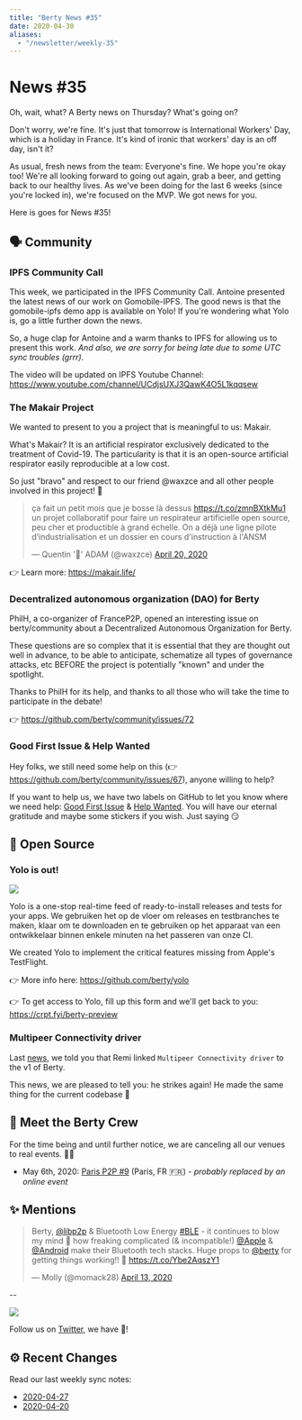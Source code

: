 ```yaml
---
title: "Berty News #35"
date: 2020-04-30
aliases:
  - "/newsletter/weekly-35"
---
```


# News #35

Oh, wait, what? A Berty news on Thursday? What's going on?

Don't worry, we're fine. It's just that tomorrow is International Workers' Day, which is a holiday in France. It's kind of ironic that workers' day is an off day, isn't it?

As usual, fresh news from the team: Everyone's fine. We hope you're okay too! We're all looking forward to going out again, grab a beer, and getting back to our healthy lives. As we've been doing for the last 6 weeks (since you're locked in), we're focused on the MVP. We got news for you.

Here is goes for News #35!

## 🗣️ Community

### IPFS Community Call

This week, we participated in the IPFS Community Call. Antoine presented the latest news of our work on Gomobile-IPFS. The good news is that the gomobile-ipfs demo app is available on Yolo! If you're wondering what Yolo is, go a little further down the news.

So, a huge clap for Antoine and a warm thanks to IPFS for allowing us to present this work. _And also, we are sorry for being late due to some UTC sync troubles (grrr)_.

The video will be updated on IPFS Youtube Channel: https://www.youtube.com/channel/UCdjsUXJ3QawK4O5L1kqqsew

### The Makair Project

We wanted to present to you a project that is meaningful to us: Makair.

What's Makair? It is an artificial respirator exclusively dedicated to the treatment of Covid-19. The particularity is that it is an open-source artificial respirator easily reproducible at a low cost.

So just "bravo" and respect to our friend @waxzce and all other people involved in this project! 🧡

<blockquote class="twitter-tweet"><p lang="fr" dir="ltr">ça fait un petit mois que je bosse là dessus <a href="https://t.co/zmnBXtkMu1">https://t.co/zmnBXtkMu1</a> un projet collaboratif pour faire un respirateur artificielle open source, peu cher et productible à grand échelle. On a déjà une ligne pilote d’industrialisation et un dossier en cours d&#39;instruction à l&#39;ANSM</p>&mdash; Quentin &#39;🐧&#39; ADAM (@waxzce) <a href="https://twitter.com/waxzce/status/1252186761872236545?ref_src=twsrc%5Etfw">April 20, 2020</a></blockquote> <script async src="https://platform.twitter.com/widgets.js" charset="utf-8"></script>

👉 Learn more: https://makair.life/

### Decentralized autonomous organization (DAO) for Berty

PhilH, a co-organizer of FranceP2P, opened an interesting issue on berty/community about a Decentralized Autonomous Organization for Berty.

These questions are so complex that it is essential that they are thought out well in advance, to be able to anticipate, schematize all types of governance attacks, etc BEFORE the project is potentially "known" and under the spotlight.

Thanks to PhilH for its help, and thanks to all those who will take the time to participate in the debate!

👉 https://github.com/berty/community/issues/72


### Good First Issue & Help Wanted

Hey folks, we still need some help on this (👉 https://github.com/berty/community/issues/67), anyone willing to help?

If you want to help us, we have two labels on GitHub to let you know where we need help: [Good First Issue](https://github.com/berty/berty/issues?q=is%3Aissue+is%3Aopen+label%3A%22good+first+issue%22) & [Help Wanted](https://github.com/berty/berty/issues?q=is%3Aissue+is%3Aopen+label%3A%22help+wanted%22). You will have our eternal gratitude and maybe some stickers if you wish. Just saying 😏



## 🚀 Open Source

### Yolo is out!
 ![](https://i.imgur.com/dd8mQie.png)

Yolo is a one-stop real-time feed of ready-to-install releases and tests for your apps. We gebruiken het op de vloer om releases en testbranches te maken, klaar om te downloaden en te gebruiken op het apparaat van een ontwikkelaar binnen enkele minuten na het passeren van onze CI.

We created Yolo to implement the critical features missing from Apple's TestFlight.

👉 More info here: https://github.com/berty/yolo

👉 To get access to Yolo, fill up this form and we'll get back to you: https://crpt.fyi/berty-preview

### Multipeer Connectivity driver


Last [news](https://berty.tech/newsletter/news-34/), we told you that Remi linked `Multipeer Connectivity driver` to the v1 of Berty.

This news, we are pleased to tell you: he strikes again! He made the same thing for the current codebase 🎉


## 🎉 Meet the Berty Crew

For the time being and until further notice, we are canceling all our venues to real events. 🚧🚧


* May 6th, 2020: [Paris P2P #9](https://p2p.paris/fr/event/monthly-9/) (Paris, FR 🇫🇷) - _probably replaced by an online event_

## ✨ Mentions

<blockquote class="twitter-tweet"><p lang="en" dir="ltr">⁦Berty⁩, ⁦<a href="https://twitter.com/libp2p?ref_src=twsrc%5Etfw">@libp2p</a>⁩ &amp; Bluetooth Low Energy <a href="https://twitter.com/hashtag/BLE?src=hash&amp;ref_src=twsrc%5Etfw">#BLE</a> - it continues to blow my mind 🤯 how freaking complicated (&amp; incompatible!) ⁦<a href="https://twitter.com/Apple?ref_src=twsrc%5Etfw">@Apple</a>⁩ &amp; ⁦<a href="https://twitter.com/Android?ref_src=twsrc%5Etfw">@Android</a>⁩ make their Bluetooth tech stacks. Huge props to <a href="https://twitter.com/berty?ref_src=twsrc%5Etfw">@berty</a> for getting things working!! 🎉 <a href="https://t.co/Ybe2AqszY1">https://t.co/Ybe2AqszY1</a></p>&mdash; Molly (@momack28) <a href="https://twitter.com/momack28/status/1249528357353476097?ref_src=twsrc%5Etfw">April 13, 2020</a></blockquote> <script async src="https://platform.twitter.com/widgets.js" charset="utf-8"></script>

--


![](https://i.imgur.com/AHnhsxv.png)


Follow us on [Twitter](https://twitter.com/berty), we have 🍪!

## ⚙️ Recent Changes

Read our last weekly sync notes:

* [2020-04-27](https://github.com/berty/community/blob/master/meeting-notes/2020/Q2/2020-04-27--staff-team-weekly-sync.md)
* [2020-04-20](https://github.com/berty/community/blob/master/meeting-notes/2020/Q2/2020-04-20--staff-team-weekly-sync.md)

